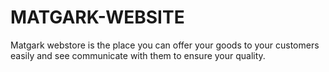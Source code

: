 # MATGARK-WEBSITE
Matgark webstore is the place you can offer your goods to your customers easily and see communicate with them to ensure your quality.

